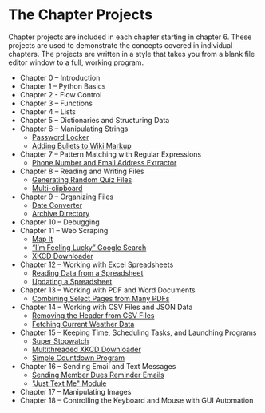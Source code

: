 # The Chapter Projects

Chapter projects are included in each chapter starting in chapter 6. These projects are used to demonstrate the concepts covered in individual chapters. The projects are written in a style that takes you from a blank file editor window to a full, working program. 

* Chapter 0 – Introduction
* Chapter 1 – Python Basics
* Chapter 2 - Flow Control
* Chapter 3 – Functions
* Chapter 4 – Lists
* Chapter 5 – Dictionaries and Structuring Data
* Chapter 6 – Manipulating Strings
    - [Password Locker](./password_locker/)
    - [Adding Bullets to Wiki Markup](./bullet_point_adder/)
* Chapter 7 – Pattern Matching with Regular Expressions
    - [Phone Number and Email Address Extractor](./phone_email_extractor/)
* Chapter 8 – Reading and Writing Files
    - [Generating Random Quiz Files](./quiz_generator/)
    - [Multi-clipboard](./multiclipboard/)
* Chapter 9 – Organizing Files
    - [Date Converter](./date_converter/)
    - [Archive Directory](./archive_directory/)
* Chapter 10 – Debugging
* Chapter 11 – Web Scraping
    - [Map It](./map_it/)
    - [“I’m Feeling Lucky” Google Search](./lucky/)
    - [XKCD Downloader](./xkcd_downloader/)
* Chapter 12 – Working with Excel Spreadsheets
    - [Reading Data from a Spreadsheet](./reading_excel_data/)
    - [Updating a Spreadsheet](./updating_spreadsheet/)
* Chapter 13 – Working with PDF and Word Documents
    - [Combining Select Pages from Many PDFs](./combine_pdfs/)
* Chapter 14 – Working with CSV Files and JSON Data
    - [Removing the Header from CSV Files](./remove_csv_header/)
    - [Fetching Current Weather Data](./weather_forecast/)
* Chapter 15 – Keeping Time, Scheduling Tasks, and Launching Programs
    - [Super Stopwatch](./stopwatch/)
    - [Multithreaded XKCD Downloader](./multithreaded_xkcd_downloader/)
    - [Simple Countdown Program](./simple_countdown/)
* Chapter 16 – Sending Email and Text Messages
    - [Sending Member Dues Reminder Emails](./reminder_emails/)
    - ["Just Text Me" Module](./text_myself/)
* Chapter 17 – Manipulating Images
* Chapter 18 – Controlling the Keyboard and Mouse with GUI Automation
